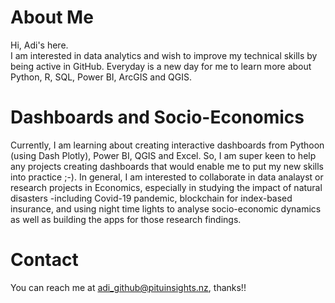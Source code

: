 # About Me
Hi, Adi's here.  
I am interested in data analytics and wish to improve my technical skills by being active in GitHub. 
Everyday is a new day for me to learn more about Python, R, SQL, Power BI, ArcGIS and QGIS.
# Dashboards and Socio-Economics
Currently, I am learning about creating interactive dashboards from Pythoon (using Dash Plotly), Power BI, QGIS and Excel.
So, I am super keen to help any projects creating dashboards that would enable me to put my new skills into practice ;-).
In general, I am interested to collaborate in data analayst or research projects in Economics, 
especially in studying the impact of natural disasters -including Covid-19 pandemic, blockchain for index-based insurance, 
and using night time lights to analyse socio-economic dynamics as well as building the apps for those research findings.
# Contact
You can reach me at adi_github@pituinsights.nz, thanks!!
